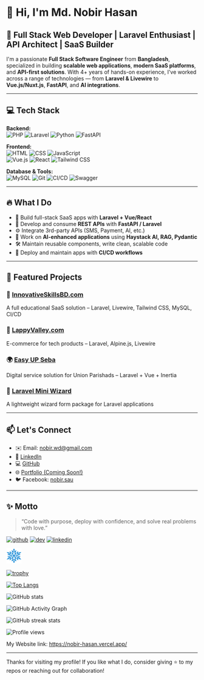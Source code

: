# 👋 Hi, I'm Md. Nobir Hasan

## 🚀 Full Stack Web Developer | Laravel Enthusiast | API Architect | SaaS Builder

I'm a passionate **Full Stack Software Engineer** from **Bangladesh**, specialized in building **scalable web applications**, **modern SaaS platforms**, and **API-first solutions**. With 4+ years of hands-on experience, I’ve worked across a range of technologies — from **Laravel & Livewire** to **Vue.js/Nuxt.js**, **FastAPI**, and **AI integrations**.

---

## 💻 Tech Stack

**Backend:**  
![PHP](https://img.shields.io/badge/-PHP-777?style=flat&logo=php) ![Laravel](https://img.shields.io/badge/-Laravel-red?style=flat&logo=laravel) ![Python](https://img.shields.io/badge/-Python-3776AB?style=flat&logo=python) ![FastAPI](https://img.shields.io/badge/-FastAPI-009688?style=flat&logo=fastapi)

**Frontend:**  
![HTML](https://img.shields.io/badge/-HTML5-E34F26?style=flat&logo=html5) ![CSS](https://img.shields.io/badge/-CSS3-1572B6?style=flat&logo=css3) ![JavaScript](https://img.shields.io/badge/-JavaScript-F7DF1E?style=flat&logo=javascript)  
![Vue.js](https://img.shields.io/badge/-Vue.js-4FC08D?style=flat&logo=vue.js) ![React](https://img.shields.io/badge/-React-61DAFB?style=flat&logo=react) ![Tailwind CSS](https://img.shields.io/badge/-TailwindCSS-38B2AC?style=flat&logo=tailwind-css)

**Database & Tools:**  
![MySQL](https://img.shields.io/badge/-MySQL-4479A1?style=flat&logo=mysql) ![Git](https://img.shields.io/badge/-Git-F05032?style=flat&logo=git) ![CI/CD](https://img.shields.io/badge/-CI%2FCD-0A0A0A?style=flat&logo=github-actions) ![Swagger](https://img.shields.io/badge/-Swagger-85EA2D?style=flat&logo=swagger)

---

## 🔥 What I Do

- 🔧 Build full-stack SaaS apps with **Laravel + Vue/React**
- 🔗 Develop and consume **REST APIs** with **FastAPI / Laravel**
- ⚙️ Integrate 3rd-party APIs (SMS, Payment, AI, etc.)
- 🧠 Work on **AI-enhanced applications** using **Haystack AI, RAG, Pydantic**
- 🛠 Maintain reusable components, write clean, scalable code
- 🚀 Deploy and maintain apps with **CI/CD workflows**

---

## 🌟 Featured Projects

### 🚀 [InnovativeSkillsBD.com](https://innovativeskillsbd.com)
A full educational SaaS solution – Laravel, Livewire, Tailwind CSS, MySQL, CI/CD

### 💼 [LappyValley.com](https://lappyvalley.com)
E-commerce for tech products – Laravel, Alpine.js, Livewire

### 🌍 [Easy UP Seba](https://github.com/md-nobir-hasan/easy-up-seba)
Digital service solution for Union Parishads – Laravel + Vue + Inertia

### 🧩 [Laravel Mini Wizard](https://github.com/md-nobir-hasan/laravel-mini-wizard)
A lightweight wizard form package for Laravel applications

---

## 📫 Let's Connect

- ✉️ Email: nobir.wd@gmail.com  
- 💼 [LinkedIn](https://www.linkedin.com/in/md-nobir-hasan)  
- 💻 [GitHub](https://github.com/md-nobir-hasan)  
- 🌐 [Portfolio (Coming Soon!)](https://nobirhasan.dev)  
- 🐦 Facebook: [nobir.sau](https://www.facebook.com/nobir.sau)

---

## ✨ Motto

> “Code with purpose, deploy with confidence, and solve real problems with love.”





[<img src='https://cdn.jsdelivr.net/npm/simple-icons@3.0.1/icons/github.svg' alt='github' height='40'>](https://github.com/Md-Nobir-Hasan)  [<img src='https://cdn.jsdelivr.net/npm/simple-icons@3.0.1/icons/dev-dot-to.svg' alt='dev' height='40'>](https://dev.to/Md-Nobir-Hasan)  [<img src='https://cdn.jsdelivr.net/npm/simple-icons@3.0.1/icons/linkedin.svg' alt='linkedin' height='40'>](https://www.linkedin.com/in/md-nobir-hasan/)  

<a href='https://archiveprogram.github.com/'><img src='https://raw.githubusercontent.com/acervenky/animated-github-badges/master/assets/acbadge.gif' width='40' height='40'></a> 

[![trophy](https://github-profile-trophy.vercel.app/?username=Md-Nobir-Hasan)](https://github.com/ryo-ma/github-profile-trophy)

[![Top Langs](https://github-readme-stats.vercel.app/api/top-langs/?username=Md-Nobir-Hasan)](https://github.com/anuraghazra/github-readme-stats)

![GitHub stats](https://github-readme-stats.vercel.app/api?username=Md-Nobir-Hasan&show_icons=true)  

![GitHub Activity Graph](https://activity-graph.herokuapp.com/graph?username=Md-Nobir-Hasan)  

![GitHub streak stats](https://github-readme-streak-stats.herokuapp.com/?user=Md-Nobir-Hasan)  

![Profile views](https://gpvc.arturio.dev/Md-Nobir-Hasan)  

My Website link: https://nobir-hasan.vercel.app/

---

Thanks for visiting my profile! If you like what I do, consider giving ⭐ to my repos or reaching out for collaboration!
